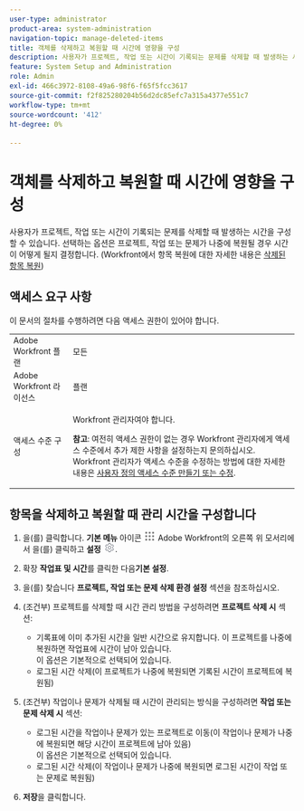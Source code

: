 ```yaml
---
user-type: administrator
product-area: system-administration
navigation-topic: manage-deleted-items
title: 객체를 삭제하고 복원할 때 시간에 영향을 구성
description: 사용자가 프로젝트, 작업 또는 시간이 기록되는 문제를 삭제할 때 발생하는 시간을 구성할 수 있습니다. 선택하는 옵션은 프로젝트, 작업 또는 문제가 나중에 복원될 경우 시간이 어떻게 될지 결정합니다. Workfront에서 항목을 복원하는 방법에 대한 자세한 내용은 삭제된 항목 복원 을 참조하십시오.
feature: System Setup and Administration
role: Admin
exl-id: 466c3972-8108-49a6-98f6-f65f5fcc3617
source-git-commit: f2f825280204b56d2dc85efc7a315a4377e551c7
workflow-type: tm+mt
source-wordcount: '412'
ht-degree: 0%

---
```


# 객체를 삭제하고 복원할 때 시간에 영향을 구성

사용자가 프로젝트, 작업 또는 시간이 기록되는 문제를 삭제할 때 발생하는 시간을 구성할 수 있습니다. 선택하는 옵션은 프로젝트, 작업 또는 문제가 나중에 복원될 경우 시간이 어떻게 될지 결정합니다. (Workfront에서 항목 복원에 대한 자세한 내용은 [삭제된 항목 복원](../../../administration-and-setup/manage-workfront/manage-deleted-items/restore-deleted-items.md))

## 액세스 요구 사항

이 문서의 절차를 수행하려면 다음 액세스 권한이 있어야 합니다.

<table style="table-layout:auto"> 
 <col> 
 <col> 
 <tbody> 
  <tr> 
   <td role="rowheader">Adobe Workfront 플랜</td> 
   <td>모든</td> 
  </tr> 
  <tr> 
   <td role="rowheader">Adobe Workfront 라이선스</td> 
   <td>플랜</td> 
  </tr> 
  <tr> 
   <td role="rowheader">액세스 수준 구성</td> 
   <td> <p>Workfront 관리자여야 합니다.</p> <p><b>참고</b>: 여전히 액세스 권한이 없는 경우 Workfront 관리자에게 액세스 수준에서 추가 제한 사항을 설정하는지 문의하십시오. Workfront 관리자가 액세스 수준을 수정하는 방법에 대한 자세한 내용은 <a href="../../../administration-and-setup/add-users/configure-and-grant-access/create-modify-access-levels.md" class="MCXref xref">사용자 정의 액세스 수준 만들기 또는 수정</a>.</p> </td> 
  </tr> 
 </tbody> 
</table>

## 항목을 삭제하고 복원할 때 관리 시간을 구성합니다

1. 을(를) 클릭합니다. **기본 메뉴** 아이콘 ![](assets/main-menu-icon.png) Adobe Workfront의 오른쪽 위 모서리에서 을(를) 클릭하고 **설정** ![](assets/gear-icon-settings.png).

1. 확장 **작업표 및 시간**&#x200B;를 클릭한 다음&#x200B;**기본 설정**.

1. 을(를) 찾습니다 **프로젝트, 작업 또는 문제 삭제 환경 설정** 섹션을 참조하십시오.
1. (조건부) 프로젝트를 삭제할 때 시간 관리 방법을 구성하려면 **프로젝트 삭제 시** 섹션:

   * 기록표에 이미 추가된 시간을 일반 시간으로 유지합니다. 이 프로젝트를 나중에 복원하면 작업표에 시간이 남아 있습니다.\
      이 옵션은 기본적으로 선택되어 있습니다.
   * 로그된 시간 삭제(이 프로젝트가 나중에 복원되면 기록된 시간이 프로젝트에 복원됨)

1. (조건부) 작업이나 문제가 삭제될 때 시간이 관리되는 방식을 구성하려면 **작업 또는 문제 삭제 시** 섹션:

   * 로그된 시간을 작업이나 문제가 있는 프로젝트로 이동(이 작업이나 문제가 나중에 복원되면 해당 시간이 프로젝트에 남아 있음)\
      이 옵션은 기본적으로 선택되어 있습니다.
   * 로그된 시간 삭제(이 작업이나 문제가 나중에 복원되면 로그된 시간이 작업 또는 문제로 복원됨)

1. **저장**&#x200B;을 클릭합니다.
